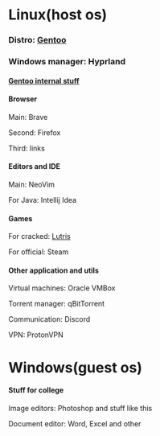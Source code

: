 # Linux(host os)

### Distro: [Gentoo](https://wiki.gentoo.org/wiki/Handbook:AMD64)

### Windows manager: Hyprland

#### [Gentoo internal stuff](https://github.com/Cirqach/PCSetup/blob/23b3b479f1d61f524c25c776e6e14637b21c0cc0/GentooStuff.md)

#### Browser

Main: Brave

Second: Firefox

Third: links

#### Editors and IDE

Main: NeoVim

For Java: Intellij Idea



#### Games
For cracked: [Lutris](https://wiki.gentoo.org/wiki/Lutris)

For official: Steam

#### Other application and utils

Virtual machines: Oracle VMBox

Torrent manager: qBitTorrent 

Communication: Discord 

VPN: ProtonVPN

# Windows(guest os)

#### Stuff for college

Image editors: Photoshop and stuff like this

Document editor: Word, Excel and other
